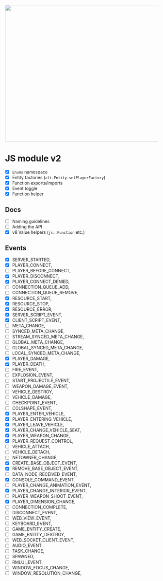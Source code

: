 <img src="https://cdn.discordapp.com/attachments/758680546506178610/1083699499882532965/image.png" height="448" width="896"/>

# JS module v2

- [X] `Enums` namespace
- [X] Entity factories (`alt.Entity.setPlayerFactory`)
- [X] Function exports/imports
- [X] Event toggle
- [X] Function helper

## Docs

- [ ] Naming guidelines
- [ ] Adding the API
- [X] v8 Value helpers (`js::Function` etc.)

## Events

- [X] SERVER_STARTED,
- [X] PLAYER_CONNECT,
- [ ] PLAYER_BEFORE_CONNECT,
- [X] PLAYER_DISCONNECT,
- [X] PLAYER_CONNECT_DENIED,
- [ ] CONNECTION_QUEUE_ADD,
- [ ] CONNECTION_QUEUE_REMOVE,
- [X] RESOURCE_START,
- [X] RESOURCE_STOP,
- [X] RESOURCE_ERROR,
- [X] SERVER_SCRIPT_EVENT,
- [X] CLIENT_SCRIPT_EVENT,
- [ ] META_CHANGE,
- [ ] SYNCED_META_CHANGE,
- [ ] STREAM_SYNCED_META_CHANGE,
- [ ] GLOBAL_META_CHANGE,
- [ ] GLOBAL_SYNCED_META_CHANGE,
- [ ] LOCAL_SYNCED_META_CHANGE,
- [X] PLAYER_DAMAGE,
- [X] PLAYER_DEATH,
- [ ] FIRE_EVENT,
- [ ] EXPLOSION_EVENT,
- [ ] START_PROJECTILE_EVENT,
- [ ] WEAPON_DAMAGE_EVENT,
- [ ] VEHICLE_DESTROY,
- [ ] VEHICLE_DAMAGE,
- [ ] CHECKPOINT_EVENT,
- [ ] COLSHAPE_EVENT,
- [X] PLAYER_ENTER_VEHICLE,
- [X] PLAYER_ENTERING_VEHICLE,
- [X] PLAYER_LEAVE_VEHICLE,
- [X] PLAYER_CHANGE_VEHICLE_SEAT,
- [X] PLAYER_WEAPON_CHANGE,
- [X] PLAYER_REQUEST_CONTROL,
- [ ] VEHICLE_ATTACH,
- [ ] VEHICLE_DETACH,
- [ ] NETOWNER_CHANGE,
- [X] CREATE_BASE_OBJECT_EVENT,
- [X] REMOVE_BASE_OBJECT_EVENT,
- [ ] DATA_NODE_RECEIVED_EVENT,
- [X] CONSOLE_COMMAND_EVENT,
- [ ] PLAYER_CHANGE_ANIMATION_EVENT,
- [X] PLAYER_CHANGE_INTERIOR_EVENT,
- [ ] PLAYER_WEAPON_SHOOT_EVENT,
- [X] PLAYER_DIMENSION_CHANGE,
- [ ] CONNECTION_COMPLETE,
- [ ] DISCONNECT_EVENT,
- [ ] WEB_VIEW_EVENT,
- [ ] KEYBOARD_EVENT,
- [ ] GAME_ENTITY_CREATE,
- [ ] GAME_ENTITY_DESTROY,
- [ ] WEB_SOCKET_CLIENT_EVENT,
- [ ] AUDIO_EVENT,
- [ ] TASK_CHANGE,
- [ ] SPAWNED,
- [ ] RMLUI_EVENT,
- [ ] WINDOW_FOCUS_CHANGE,
- [ ] WINDOW_RESOLUTION_CHANGE,
